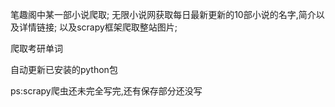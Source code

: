 笔趣阁中某一部小说爬取;
无限小说网获取每日最新更新的10部小说的名字,简介以及详情链接;
以及scrapy框架爬取整站图片;

爬取考研单词

自动更新已安装的python包

ps:scrapy爬虫还未完全写完,还有保存部分还没写